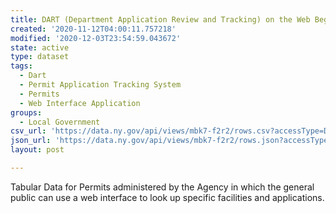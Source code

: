 ```yaml
---
title: DART (Department Application Review and Tracking) on the Web Beginning 1988
created: '2020-11-12T04:00:11.757218'
modified: '2020-12-03T23:54:59.043672'
state: active
type: dataset
tags:
  - Dart
  - Permit Application Tracking System
  - Permits
  - Web Interface Application
groups:
  - Local Government
csv_url: 'https://data.ny.gov/api/views/mbk7-f2r2/rows.csv?accessType=DOWNLOAD'
json_url: 'https://data.ny.gov/api/views/mbk7-f2r2/rows.json?accessType=DOWNLOAD'
layout: post

---
```

Tabular Data for Permits administered by the Agency in which the general public can use a web interface to look up specific facilities and applications.
